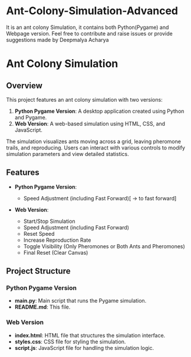 # Ant-Colony-Simulation-Advanced
 It is an ant colony Simulation, it contains both Python(Pygame) and Webpage version. Feel free to contribute and raise issues or provide suggestions made by Deepmalya Acharya

# Ant Colony Simulation

## Overview

This project features an ant colony simulation with two versions:

1. **Python Pygame Version**: A desktop application created using Python and Pygame.
2. **Web Version**: A web-based simulation using HTML, CSS, and JavaScript.

The simulation visualizes ants moving across a grid, leaving pheromone trails, and reproducing. Users can interact with various controls to modify simulation parameters and view detailed statistics.

## Features

- **Python Pygame Version**:
 
  - Speed Adjustment (including Fast Forward)[ -> to fast forward]

- **Web Version**:
  - Start/Stop Simulation
  - Speed Adjustment (including Fast Forward)
  - Reset Speed
  - Increase Reproduction Rate
  - Toggle Visibility (Only Pheromones or Both Ants and Pheromones)
  - Final Reset (Clear Canvas)

## Project Structure

### Python Pygame Version

- **main.py**: Main script that runs the Pygame simulation.
- **README.md**: This file.

### Web Version

- **index.html**: HTML file that structures the simulation interface.
- **styles.css**: CSS file for styling the simulation.
- **script.js**: JavaScript file for handling the simulation logic.

